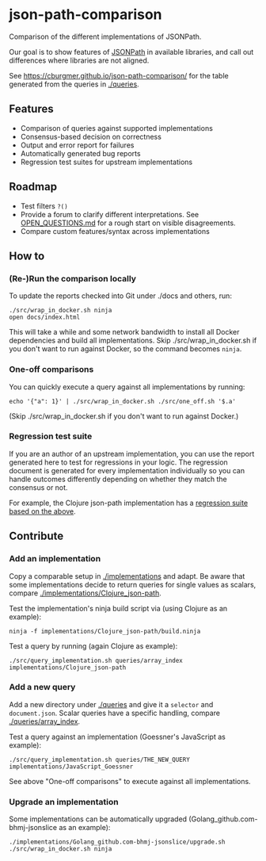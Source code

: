 # json-path-comparison
Comparison of the different implementations of JSONPath.

Our goal is to show features of
[JSONPath](https://goessner.net/articles/JsonPath/) in available libraries,
and call out differences where libraries are not aligned.

See https://cburgmer.github.io/json-path-comparison/ for the table generated
from the queries in [./queries](./queries).

## Features
- Comparison of queries against supported implementations
- Consensus-based decision on correctness
- Output and error report for failures
- Automatically generated bug reports
- Regression test suites for upstream implementations

## Roadmap

- Test filters `?()`
- Provide a forum to clarify different interpretations.
  See [OPEN_QUESTIONS.md](OPEN_QUESTIONS.md) for a rough start on visible
  disagreements.
- Compare custom features/syntax across implementations

## How to

### (Re-)Run the comparison locally

To update the reports checked into Git under ./docs and others, run:

    ./src/wrap_in_docker.sh ninja
    open docs/index.html

This will take a while and some network bandwidth to install all Docker
dependencies and build all implementations.
Skip ./src/wrap_in_docker.sh if you don't want to run against Docker, so the
command becomes `ninja`.

### One-off comparisons

You can quickly execute a query against all implementations by running:

    echo '{"a": 1}' | ./src/wrap_in_docker.sh ./src/one_off.sh '$.a'

(Skip ./src/wrap_in_docker.sh if you don't want to run against Docker.)

### Regression test suite

If you are an author of an upstream implementation, you can use the report
generated here to test for regressions in your logic. The regression document is
generated for every implementation individually so you can handle outcomes
differently depending on whether they match the consensus or not.

For example, the Clojure json-path implementation has a
[regression suite based on the above](https://github.com/gga/json-path/blob/master/test/json_path/test/regression_test.clj).

## Contribute

### Add an implementation

Copy a comparable setup in [./implementations](./implementations) and adapt.
Be aware that some implementations decide to return queries for single values as
scalars, compare
[./implementations/Clojure_json-path](./implementations/Clojure_json-path).

Test the implementation's ninja build script via (using Clojure as an example):

    ninja -f implementations/Clojure_json-path/build.ninja

Test a query by running (again Clojure as example):

    ./src/query_implementation.sh queries/array_index implementations/Clojure_json-path

### Add a new query

Add a new directory under [./queries](./queries) and give it a `selector` and
`document.json`. Scalar queries have a specific handling, compare
[./queries/array_index](./queries/array_index).

Test a query against an implementation (Goessner's JavaScript as example):

    ./src/query_implementation.sh queries/THE_NEW_QUERY implementations/JavaScript_Goessner

See above "One-off comparisons" to execute against all implementations.

### Upgrade an implementation

Some implementations can be automatically upgraded
(Golang_github.com-bhmj-jsonslice as an example):

    ./implementations/Golang_github.com-bhmj-jsonslice/upgrade.sh
    ./src/wrap_in_docker.sh ninja
